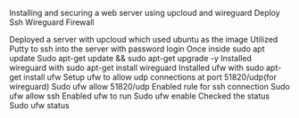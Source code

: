 Installing and securing a web server using upcloud and wireguard
Deploy
Ssh
Wireguard
Firewall

Deployed a server with upcloud which used ubuntu as the image
Utilized Putty to ssh into the server with password login
Once inside sudo apt update 
Sudo apt-get update && sudo apt-get upgrade -y
Installed wireguard with sudo apt-get install wireguard
Installed ufw with sudo apt-get install ufw
Setup ufw to allow udp connections at port 51820/udp(for wireguard)
Sudo ufw allow 51820/udp
Enabled rule for ssh connection
Sudo ufw allow ssh
Enabled ufw to run
Sudo ufw enable
Checked the status
Sudo ufw status

